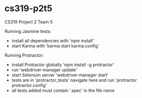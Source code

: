 # cs319-p2t5
CS319 Project 2 Team 5

Running Jasmine tests:
- install all dependencies with 'npm install'
- start Karma with 'karma start karma.config'

Running Protractor:
- install Protractor globally 'npm install -g protractor'
- run 'webdriver-manager update'
- start Selenium server 'webdriver-manager start'
- tests are in 'protractor_tests' navigate here and run 'protractor protractor.config'
- all tests added must contain '.spec' in the file name